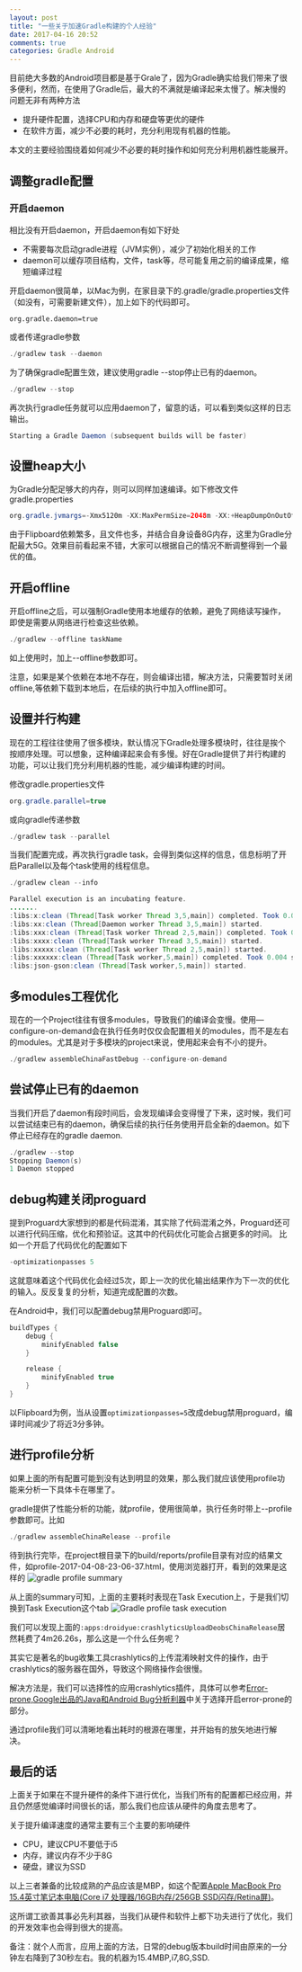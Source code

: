 ```yaml
---
layout: post
title: "一些关于加速Gradle构建的个人经验"
date: 2017-04-16 20:52
comments: true
categories: Gradle Android
---
```



目前绝大多数的Android项目都是基于Grale了，因为Gradle确实给我们带来了很多便利，然而，在使用了Gradle后，最大的不满就是编译起来太慢了。解决慢的问题无非有两种方法

   * 提升硬件配置，选择CPU和内存和硬盘等更优的硬件
   * 在软件方面，减少不必要的耗时，充分利用现有机器的性能。

本文的主要经验围绕着如何减少不必要的耗时操作和如何充分利用机器性能展开。

<!--more-->

## 调整gradle配置
### 开启daemon
相比没有开启daemon，开启daemon有如下好处

  * 不需要每次启动gradle进程（JVM实例），减少了初始化相关的工作
  * daemon可以缓存项目结构，文件，task等，尽可能复用之前的编译成果，缩短编译过程

开启daemon很简单，以Mac为例，在家目录下的.gradle/gradle.properties文件（如没有，可需要新建文件），加上如下的代码即可。
```
org.gradle.daemon=true
```
或者传递gradle参数
```java
./gradlew task --daemon
```

为了确保gradle配置生效，建议使用gradle --stop停止已有的daemon。
```java
./gradlew --stop
```

再次执行gradle任务就可以应用daemon了，留意的话，可以看到类似这样的日志输出。
```java
Starting a Gradle Daemon (subsequent builds will be faster)
```

## 设置heap大小
为Gradle分配足够大的内存，则可以同样加速编译。如下修改文件gradle.properties
```java
org.gradle.jvmargs=-Xmx5120m -XX:MaxPermSize=2048m -XX:+HeapDumpOnOutOfMemoryError -Dfile.encoding=UTF-8
```
由于Flipboard依赖繁多，且文件也多，并结合自身设备8G内存，这里为Gradle分配最大5G。效果目前看起来不错，大家可以根据自己的情况不断调整得到一个最优的值。

## 开启offline
开启offline之后，可以强制Gradle使用本地缓存的依赖，避免了网络读写操作，即使是需要从网络进行检查这些依赖。
```java
./gradlew --offline taskName
```
如上使用时，加上--offline参数即可。

注意，如果是某个依赖在本地不存在，则会编译出错，解决方法，只需要暂时关闭offline,等依赖下载到本地后，在后续的执行中加入offline即可。

## 设置并行构建
现在的工程往往使用了很多模块，默认情况下Gradle处理多模块时，往往是挨个按顺序处理。可以想象，这种编译起来会有多慢。好在Gradle提供了并行构建的功能，可以让我们充分利用机器的性能，减少编译构建的时间。

修改gradle.properties文件
```java
org.gradle.parallel=true
```
或向gradle传递参数
```java
./gradlew task --parallel
```

当我们配置完成，再次执行gradle task，会得到类似这样的信息，信息标明了开启Parallel以及每个task使用的线程信息。
```java
./gradlew clean --info

Parallel execution is an incubating feature.
.......
:libs:x:clean (Thread[Task worker Thread 3,5,main]) completed. Took 0.005 secs.
:libs:xx:clean (Thread[Daemon worker Thread 3,5,main]) started.
:libs:xxx:clean (Thread[Task worker Thread 2,5,main]) completed. Took 0.003 secs.
:libs:xxxx:clean (Thread[Task worker Thread 3,5,main]) started.
:libs:xxxxx:clean (Thread[Task worker Thread 2,5,main]) started.
:libs:xxxxxx:clean (Thread[Task worker,5,main]) completed. Took 0.004 secs.
:libs:json-gson:clean (Thread[Task worker,5,main]) started.
```

## 多modules工程优化
现在的一个Project往往有很多modules，导致我们的编译会变慢。使用—configure-on-demand会在执行任务时仅仅会配置相关的modules，而不是左右的modules。尤其是对于多模块的project来说，使用起来会有不小的提升。
```java
./gradlew assembleChinaFastDebug --configure-on-demand
```

## 尝试停止已有的daemon
当我们开启了daemon有段时间后，会发现编译会变得慢了下来，这时候，我们可以尝试结束已有的daemon，确保后续的执行任务使用开启全新的daemon。如下停止已经存在的gradle daemon.
```java
./gradlew --stop
Stopping Daemon(s)
1 Daemon stopped
```

## debug构建关闭proguard
提到Proguard大家想到的都是代码混淆，其实除了代码混淆之外，Proguard还可以进行代码压缩，优化和预验证。这其中的代码优化可能会占据更多的时间。
比如一个开启了代码优化的配置如下
```java
-optimizationpasses 5
```
这就意味着这个代码优化会经过5次，即上一次的优化输出结果作为下一次的优化的输入。反反复复的分析，知道完成配置的次数。

在Android中，我们可以配置debug禁用Proguard即可。
```java
buildTypes {
    debug {
        minifyEnabled false
    }

    release {
        minifyEnabled true
    }
}
```
以Flipboard为例，当从设置`optimizationpasses=5`改成debug禁用proguard，编译时间减少了将近3分多钟。

## 进行profile分析
如果上面的所有配置可能到没有达到明显的效果，那么我们就应该使用profile功能来分析一下具体卡在哪里了。

gradle提供了性能分析的功能，就profile，使用很简单，执行任务时带上--profile参数即可。比如
```java
./gradlew assembleChinaRelease --profile
```
待到执行完毕，在project根目录下的build/reports/profile目录有对应的结果文件，如profile-2017-04-08-23-06-37.html，使用浏览器打开，看到的效果是这样的
![gradle profile summary](http://7jpolu.com1.z0.glb.clouddn.com/gradle_profile_summary.jpeg)

从上面的summary可知，上面的主要耗时表现在Task Execution上，于是我们切换到Task Execution这个tab
![Gradle profile task execution](http://7jpolu.com1.z0.glb.clouddn.com/gradle_profile_task_execution.png)

我们可以发现上面的`:apps:droidyue:crashlyticsUploadDeobsChinaRelease`居然耗费了4m26.26s，那么这是一个什么任务呢？

其实它是著名的bug收集工具crashlytics的上传混淆映射文件的操作，由于crashlytics的服务器在国外，导致这个网络操作会很慢。

解决方法是，我们可以选择性的应用crashlytics插件，具体可以参考[Error-prone,Google出品的Java和Android Bug分析利器](http://droidyue.com/newtab.html?url=http%3A%2F%2Fdroidyue.com%2Fblog%2F2017%2F04%2F09%2Ferror-prone-tool-for-java-and-android%2F)中关于选择开启error-prone的部分。

通过profile我们可以清晰地看出耗时的根源在哪里，并开始有的放矢地进行解决。


## 最后的话
上面关于如果在不提升硬件的条件下进行优化，当我们所有的配置都已经应用，并且仍然感觉编译时间很长的话，那么我们也应该从硬件的角度去思考了。

关于提升编译速度的通常主要有三个主要的影响硬件

  * CPU，建议CPU不要低于i5
  * 内存，建议内存不少于8G
  * 硬盘，建议为SSD

以上三者兼备的比较成熟的产品应该是MBP，如这个配置[Apple MacBook Pro 15.4英寸笔记本电脑(Core i7 处理器/16GB内存/256GB SSD闪存/Retina屏)](http://union-click.jd.com/jdc?e=0&p=AyIHZRprFQYaBVEbXCVGTV8LRGtMR1dGXgVFTUdGW0pADgpQTFtLG18dABYHUgQCUF5PNxQBGkx%2BWxkNe15VSkAFK1ktTF5nUSUXVyUAFA9WHVsWAxM3VxlbFQsWB1QeayUCEzcDdVsUAxMGVBpbFgQiAlUaXRwEFw9SK1sQChIAVh9dEAQXDlQrXCVSTVIWRQNASlZTZStrJQ%3D%3D&t=W1dCFBBFC1pXUwkEAEAdQFkJBVsRChADVRxETEdOWg%3D%3D)。

这所谓工欲善其事必先利其器，当我们从硬件和软件上都下功夫进行了优化，我们的开发效率也会得到很大的提高。

备注：就个人而言，应用上面的方法，日常的debug版本build时间由原来的一分钟左右降到了30秒左右。我的机器为15.4MBP,i7,8G,SSD.


